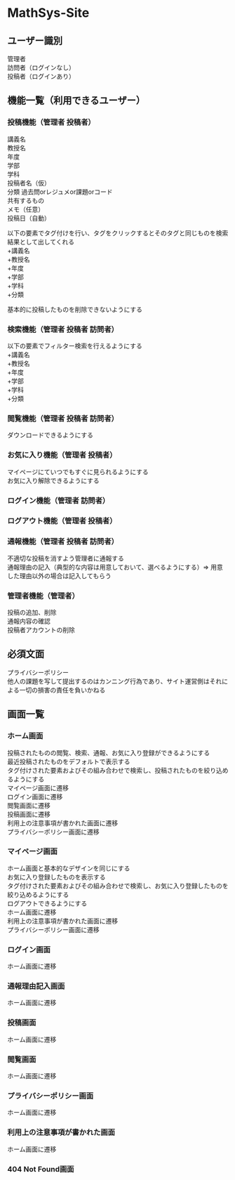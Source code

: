 # MathSys-Site
## ユーザー識別
管理者  
訪問者（ログインなし）  
投稿者（ログインあり）  
## 機能一覧（利用できるユーザー）
### 投稿機能（管理者 投稿者）
講義名  
教授名  
年度  
学部  
学科  
投稿者名（仮）  
分類 過去問orレジュメor課題orコード  
共有するもの  
メモ（任意）  
投稿日（自動）  
  
以下の要素でタグ付けを行い、タグをクリックするとそのタグと同じものを検索結果として出してくれる  
+講義名  
+教授名  
+年度  
+学部  
+学科  
+分類  
  
基本的に投稿したものを削除できないようにする  
### 検索機能（管理者 投稿者 訪問者）
以下の要素でフィルター検索を行えるようにする  
+講義名  
+教授名  
+年度  
+学部  
+学科  
+分類  
### 閲覧機能（管理者 投稿者 訪問者）
ダウンロードできるようにする
### お気に入り機能（管理者 投稿者）
マイページにていつでもすぐに見られるようにする  
お気に入り解除できるようにする  
### ログイン機能（管理者 訪問者）
### ログアウト機能（管理者 投稿者）
### 通報機能（管理者 投稿者 訪問者）
不適切な投稿を消すよう管理者に通報する  
通報理由の記入（典型的な内容は用意しておいて、選べるようにする）=> 用意した理由以外の場合は記入してもらう  
### 管理者機能（管理者）
投稿の追加、削除  
通報内容の確認  
投稿者アカウントの削除  

## 必須文面
プライバシーポリシー  
他人の課題を写して提出するのはカンニング行為であり、サイト運営側はそれによる一切の損害の責任を負いかねる  

## 画面一覧
### ホーム画面
投稿されたものの閲覧、検索、通報、お気に入り登録ができるようにする  
最近投稿されたものをデフォルトで表示する  
タグ付けされた要素およびその組み合わせで検索し、投稿されたものを絞り込めるようにする  
マイページ画面に遷移  
ログイン画面に遷移  
閲覧画面に遷移  
投稿画面に遷移  
利用上の注意事項が書かれた画面に遷移  
プライバシーポリシー画面に遷移  
### マイページ画面
ホーム画面と基本的なデザインを同じにする  
お気に入り登録したものを表示する  
タグ付けされた要素およびその組み合わせで検索し、お気に入り登録したものを絞り込めるようにする  
ログアウトできるようにする  
ホーム画面に遷移  
利用上の注意事項が書かれた画面に遷移  
プライバシーポリシー画面に遷移  
### ログイン画面
ホーム画面に遷移  
### 通報理由記入画面
ホーム画面に遷移  
### 投稿画面
ホーム画面に遷移  
### 閲覧画面
ホーム画面に遷移  
### プライバシーポリシー画面
ホーム画面に遷移  
### 利用上の注意事項が書かれた画面
ホーム画面に遷移  
### 404 Not Found画面